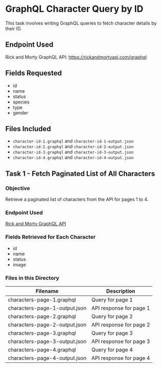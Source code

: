 # GraphQL Character Query by ID

This task involves writing GraphQL queries to fetch character details by their ID.

## Endpoint Used
Rick and Morty GraphQL API: https://rickandmortyapi.com/graphql

## Fields Requested
- id
- name
- status
- species
- type
- gender

## Files Included
- `character-id-1.graphql` and `character-id-1-output.json`
- `character-id-2.graphql` and `character-id-2-output.json`
- `character-id-3.graphql` and `character-id-3-output.json`
- `character-id-4.graphql` and `character-id-4-output.json`


## Task 1 - Fetch Paginated List of All Characters

### Objective
Retrieve a paginated list of characters from the API for pages 1 to 4.

### Endpoint Used
[Rick and Morty GraphQL API](https://rickandmortyapi.com/graphql)

### Fields Retrieved for Each Character
- id
- name
- status
- image

### Files in this Directory

| Filename | Description |
|---|---|
| characters-page-1.graphql | Query for page 1 |
| characters-page-1-output.json | API response for page 1 |
| characters-page-2.graphql | Query for page 2 |
| characters-page-2-output.json | API response for page 2 |
| characters-page-3.graphql | Query for page 3 |
| characters-page-3-output.json | API response for page 3 |
| characters-page-4.graphql | Query for page 4 |
| characters-page-4-output.json | API response for page 4 |